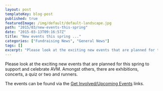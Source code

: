 ```yaml
---
layout: post
templateKey: blog-post
published: true
featuredImage: /img/default/default-landscape.jpg
path: "2015/03/new-events-this-spring"
date: "2015-03-13T09:16:57Z"
title: "New events this spring ..."
categories: ["Fundraising News", "General News"]
tags: []
excerpt: "Please look at the exciting new events that are planned for this spring to support and celebrate AV..."
---
```


Please look at the exciting new events that are planned for this spring to support and celebrate AVM. Amongst others, there are exhibitions, concerts, a quiz or two and runners.

The events can be found via the [Get Involved/Upcoming Events](https://www.africanvision.org.uk/events/) links.
